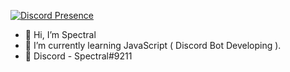 [![Discord Presence](https://lanyard-profile-readme.vercel.app/api/490605344892911627)](https://discord.com/users/490605344892911627)
- 👋 Hi, I’m Spectral
- 📂 I’m currently learning JavaScript ( Discord Bot Developing ).
- 🌴 Discord - Spectral#9211
